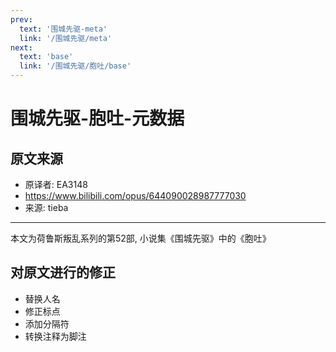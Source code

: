 ```yaml
---
prev:
  text: '围城先驱-meta'
  link: '/围城先驱/meta'
next:
  text: 'base'
  link: '/围城先驱/胞吐/base'
---
```


# 围城先驱-胞吐-元数据

## 原文来源

+ 原译者: EA3148
+ <https://www.bilibili.com/opus/644090028987777030>
+ 来源: tieba

--------

本文为荷鲁斯叛乱系列的第52部, 小说集《围城先驱》中的《胞吐》

## 对原文进行的修正

+ 替换人名
+ 修正标点
+ 添加分隔符
+ 转换注释为脚注
